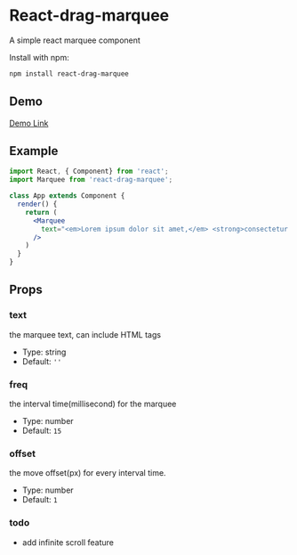 React-drag-marquee
===========

A simple react marquee component

Install with npm:
```sh
npm install react-drag-marquee
```

## Demo 
[Demo Link](https://huanxinhu.github.io/react-drag-marquee/)

## Example
```jsx
import React, { Component} from 'react';
import Marquee from 'react-drag-marquee';

class App extends Component {
  render() {
    return (
      <Marquee
        text="<em>Lorem ipsum dolor sit amet,</em> <strong>consectetur adipisicing elit. Qui ea laboriosam molestiae corrupti eligendi sed error dolore consequuntur maxime saepe. Nam corrupti velit autem incidunt,</strong> aut atque mollitia ipsa obcaecati."
      />
    )
  }
}
```

## Props
### text
the marquee text, can include HTML tags
- Type: string
- Default: `''`

### freq
the interval time(millisecond) for the marquee
- Type: number
- Default: `15`

### offset
the move offset(px) for every interval time.
- Type: number
- Default: `1`

### todo

- add infinite scroll feature
